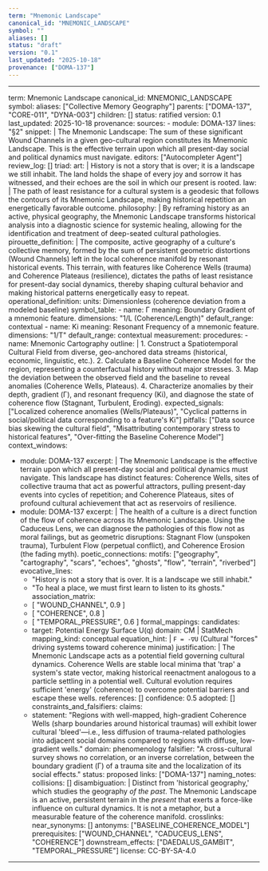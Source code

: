 ```yaml
---
term: "Mnemonic Landscape"
canonical_id: "MNEMONIC_LANDSCAPE"
symbol: ""
aliases: []
status: "draft"
version: "0.1"
last_updated: "2025-10-18"
provenance: ["DOMA-137"]
---
```


---
term: Mnemonic Landscape
canonical_id: MNEMONIC_LANDSCAPE
symbol: 
aliases: ["Collective Memory Geography"]
parents: ["DOMA-137", "CORE-011", "DYNA-003"]
children: []
status: ratified
version: 0.1
last_updated: 2025-10-18
provenance:
  sources:
    - module: DOMA-137
      lines: "§2"
      snippet: |
        The Mnemonic Landscape: The sum of these significant Wound Channels in a given geo-cultural region constitutes its Mnemonic Landscape. This is the effective terrain upon which all present-day social and political dynamics must navigate.
  editors: ["Autocompleter Agent"]
  review_log: []
triad:
  art: |
    History is not a story that is over; it is a landscape we still inhabit. The land holds the shape of every joy and sorrow it has witnessed, and their echoes are the soil in which our present is rooted.
  law: |
    The path of least resistance for a cultural system is a geodesic that follows the contours of its Mnemonic Landscape, making historical repetition an energetically favorable outcome.
  philosophy: |
    By reframing history as an active, physical geography, the Mnemonic Landscape transforms historical analysis into a diagnostic science for systemic healing, allowing for the identification and treatment of deep-seated cultural pathologies.
pirouette_definition: |
  The composite, active geography of a culture's collective memory, formed by the sum of persistent geometric distortions (Wound Channels) left in the local coherence manifold by resonant historical events. This terrain, with features like Coherence Wells (trauma) and Coherence Plateaus (resilience), dictates the paths of least resistance for present-day social dynamics, thereby shaping cultural behavior and making historical patterns energetically easy to repeat.
operational_definition:
  units: Dimensionless (coherence deviation from a modeled baseline)
  symbol_table:
    - name: Γ
      meaning: Boundary Gradient of a mnemonic feature.
      dimensions: "1/L (Coherence/Length)"
      default_range: contextual
    - name: Ki
      meaning: Resonant Frequency of a mnemonic feature.
      dimensions: "1/T"
      default_range: contextual
  measurement:
    procedures:
      - name: Mnemonic Cartography
        outline: |
          1. Construct a Spatiotemporal Cultural Field from diverse, geo-anchored data streams (historical, economic, linguistic, etc.).
          2. Calculate a Baseline Coherence Model for the region, representing a counterfactual history without major stresses.
          3. Map the deviation between the observed field and the baseline to reveal anomalies (Coherence Wells, Plateaus).
          4. Characterize anomalies by their depth, gradient (Γ), and resonant frequency (Ki), and diagnose the state of coherence flow (Stagnant, Turbulent, Eroding).
        expected_signals: ["Localized coherence anomalies (Wells/Plateaus)", "Cyclical patterns in social/political data corresponding to a feature's Ki"]
        pitfalls: ["Data source bias skewing the cultural field", "Misattributing contemporary stress to historical features", "Over-fitting the Baseline Coherence Model"]
context_windows:
  - module: DOMA-137
    excerpt: |
      The Mnemonic Landscape is the effective terrain upon which all present-day social and political dynamics must navigate. This landscape has distinct features: Coherence Wells, sites of collective trauma that act as powerful attractors, pulling present-day events into cycles of repetition; and Coherence Plateaus, sites of profound cultural achievement that act as reservoirs of resilience.
  - module: DOMA-137
    excerpt: |
      The health of a culture is a direct function of the flow of coherence across its Mnemonic Landscape. Using the Caduceus Lens, we can diagnose the pathologies of this flow not as moral failings, but as geometric disruptions: Stagnant Flow (unspoken trauma), Turbulent Flow (perpetual conflict), and Coherence Erosion (the fading myth).
poetic_connections:
  motifs: ["geography", "cartography", "scars", "echoes", "ghosts", "flow", "terrain", "riverbed"]
  evocative_lines:
    - "History is not a story that is over. It is a landscape we still inhabit."
    - "To heal a place, we must first learn to listen to its ghosts."
  association_matrix:
    - [ "WOUND_CHANNEL", 0.9 ]
    - [ "COHERENCE", 0.8 ]
    - [ "TEMPORAL_PRESSURE", 0.6 ]
formal_mappings:
  candidates:
    - target: Potential Energy Surface U(q)
      domain: CM | StatMech
      mapping_kind: conceptual
      equation_hint: |
        `F = -∇U` (Cultural "forces" driving systems toward coherence minima)
      justification: |
        The Mnemonic Landscape acts as a potential field governing cultural dynamics. Coherence Wells are stable local minima that 'trap' a system's state vector, making historical reenactment analogous to a particle settling in a potential well. Cultural evolution requires sufficient 'energy' (coherence) to overcome potential barriers and escape these wells.
      references: []
      confidence: 0.5
  adopted: []
constraints_and_falsifiers:
  claims:
    - statement: "Regions with well-mapped, high-gradient Coherence Wells (sharp boundaries around historical traumas) will exhibit lower cultural 'bleed'—i.e., less diffusion of trauma-related pathologies into adjacent social domains compared to regions with diffuse, low-gradient wells."
      domain: phenomenology
      falsifier: "A cross-cultural survey shows no correlation, or an inverse correlation, between the boundary gradient (Γ) of a trauma site and the localization of its social effects."
      status: proposed
      links: ["DOMA-137"]
naming_notes:
  collisions: []
  disambiguation: |
    Distinct from 'historical geography,' which studies the geography *of the past*. The Mnemonic Landscape is an active, persistent terrain in the *present* that exerts a force-like influence on cultural dynamics. It is not a metaphor, but a measurable feature of the coherence manifold.
crosslinks:
  near_synonyms: []
  antonyms: ["BASELINE_COHERENCE_MODEL"]
  prerequisites: ["WOUND_CHANNEL", "CADUCEUS_LENS", "COHERENCE"]
  downstream_effects: ["DAEDALUS_GAMBIT", "TEMPORAL_PRESSURE"]
license: CC-BY-SA-4.0
---